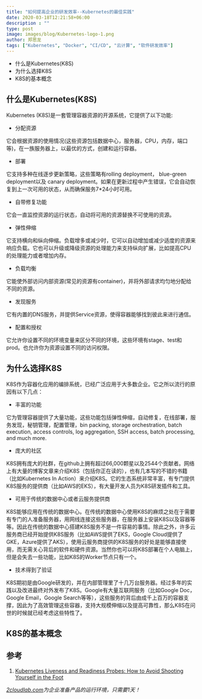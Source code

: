 ```yaml
---
title: "如何提高企业的研发效率--Kubernetes的最佳实践"
date: 2020-03-18T12:21:58+06:00
description : ""
type: post
image: images/blog/Kubernetes-logo-1.png
author: 郑思龙
tags: ["Kubernetes", "Docker", "CI/CD", "云计算", "软件研发效率"]
---
```


* 什么是Kubernetes(K8S)
* 为什么选择K8S
* K8S的基本概念

## 什么是Kubernetes(K8S)
Kubernetes (K8S)是一套管理容器资源的开源系统，它提供了以下功能:

* 分配资源

它会根据资源的使用情况(这些资源包括数据中心，服务器，CPU，内存，端口等)，在一族服务器上，以最优的方式，创建和运行容器。

* 部署

它支持多种在线逐步更新策略，这些策略有rolling deployment， blue-green deployment以及 canary deployment。如果在更新过程中产生错误，它会自动恢复到上一次可用的状态，从而确保服务7*24小时可用。

* 自带修复功能

它会一直监控资源的运行状态，自动将可用的资源替换不可使用的资源。

* 弹性伸缩

它支持横向和纵向伸缩。负载增多或减少时，它可以自动增加或减少适度的资源来响应负载。它也可以升级或降级资源的处理能力来支持纵向扩展，比如提高CPU的处理能力或者增加内存。

* 负载均衡

它能使外部访问内部资源(常见的资源有container)，并将外部请求均匀地分配给不同的资源。

* 发现服务

它有内置的DNS服务，并提供Service资源，使得容器能够找到彼此来进行通信。

* 配置和授权

它允许你设置不同的环境变量来区分不同的环境，这些环境有stage、test和prod。也允许你为资源设置不同的访问权限。

## 为什么选择K8S

K8S作为容器化应用的编排系统，已经广泛应用于大多数企业。它之所以流行的原因有以下几点：

* 丰富的功能

它为管理容器提供了大量功能，这些功能包括弹性伸缩，自动修复，在线部署，服务发现，秘钥管理，配置管理，bin packing, storage orchestration, batch execution, access controls, log aggregation, SSH access, batch processing, and much more.

* 庞大的社区

K8S拥有庞大的社群，在github上拥有超过66,000颗星以及2544个贡献者。网络上有大量的博客文章来介绍K8S（包括你正在读的），也有几本写的不错的书籍（比如Kubernetes In Action）来介绍K8S。它的生态系统非常丰富，有专门提供K8S服务的提供商（比如AWS的EKS），有大量开发人员为K8S研发插件和工具。

* 可用于传统的数据中心或者云服务提供商

K8S能够应用在传统的数据中心。在传统的数据中心使用K8S的麻烦之处在于需要有专门的人准备服务器，用网线连接这些服务器，在服务器上安装K8S以及容器等等。因此在传统的数据中心搭建K8S服务不是一件容易的事情。除此之外，许多云服务商已经开始提供K8S服务（比如AWS提供了EKS，Google Cloud提供了GKE，Azure提供了AKS），使用云服务商提供的K8S服务的好处是能够直接使用，而无需关心背后的软件和硬件资源。当然你也可以将K8S部署在个人电脑上，但是会失去一些功能，比如K8S的Worker节点只有一个。

* 技术得到了验证

K8S期初是由Google研发的，并在内部管理里了十几万台服务器。经过多年的实践以及改进最终对外发布了K8S。Google有大量互联网服务（比如Google Doc，Google Email，Google Search等等），这些服务的背后由成千上百万的容器支撑，因此为了高效管理这些容器，支持大规模伸缩以及提高可靠性，那么K8S在问世的时候就已经考虑这些特性了。

## K8S的基本概念

## 参考

1. [Kubernetes Liveness and Readiness Probes: How to Avoid Shooting Yourself in the Foot](https://blog.colinbreck.com/kubernetes-liveness-and-readiness-probes-how-to-avoid-shooting-yourself-in-the-foot/)

*[2cloudlab.com](https://2cloudlab.com/)为企业准备产品的运行环境，只需要1天！*